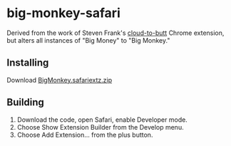 # big-monkey-safari

Derived from the work of Steven Frank's [cloud-to-butt](https://github.com/panicsteve/cloud-to-butt) Chrome extension, but alters all instances of "Big Money" to "Big Monkey."

## Installing

Download [BigMonkey.safariextz.zip](https://github.com/rgm/cloud-to-butt-safari/blob/master/BigMonkey.safariextz.zip?raw=true)

## Building

1. Download the code, open Safari, enable Developer mode.
2. Choose Show Extension Builder from the Develop menu.
3. Choose Add Extension... from the plus button.
